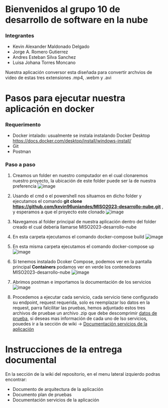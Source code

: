 # Bienvenidos al grupo 10 de desarrollo de software en la nube

### Integrantes

* Kevin Alexander Maldonado Delgado
* Jorge A. Romero Gutierrez
* Andres Esteban Silva Sanchez
* Luisa Johana Torres Moncano

Nuestra aplicación conversor esta diseñada para convertir archvios de video de estas tres extensiones .mp4, .webm y .avi

# Pasos para ejecutar nuestra aplicación en docker

### Requerimento
* Docker intalado: usualmente se instala instalando Docker Desktop https://docs.docker.com/desktop/install/windows-install/
* Git
* Postman

### Paso a paso

1. Creamos un folder en nuestro computador en el cual clonaremos nuestro proyecto, la ubicación de este folder puede ser la de nuestra preferencia
![image](https://github.com/kevin96uniandes/MISO2023-desarrollo-nube/assets/123959005/6645c331-94b3-4bc9-aeb0-f7b79d2e4bc8)

2. Usando el cmd o el powershell nos situamos en dicho folder y ejecutamos el comando **git clone https://github.com/kevin96uniandes/MISO2023-desarrollo-nube.git** , y esperamos a que el proyecto este clonado
![image](https://github.com/kevin96uniandes/MISO2023-desarrollo-nube/assets/123959005/4895f175-9bf2-4a2d-8706-8e24eea128bc)

3. Navegamos al folder principal de nuestra aplicación dentro del folder creado el cual deberia llamarse MISO2023-desarrollo-nube

4. En esta carpeta ejecutamos el comando docker-compose build
![image](https://github.com/kevin96uniandes/MISO2023-desarrollo-nube/assets/123959005/17353644-26b5-4850-8579-84846ba38e8d)

5. En esta misma carpeta ejecutamos el comando docker-compose up
![image](https://github.com/kevin96uniandes/MISO2023-desarrollo-nube/assets/123959005/0b34f96c-cf3c-4813-bac2-94d5c6f45a4e)

6. Si tenemos instalado Dcoker Compose, podemos ver en la pantalla principal **Containers** podamos ver en verde los contenedores MISO2023-desarrollo-nube
![image](https://github.com/kevin96uniandes/MISO2023-desarrollo-nube/assets/123959005/2f4b6cd4-4672-4554-ada5-8201b92d414d)

7. Abrimos postman e importamos la documentación de los servicios
![image](https://github.com/kevin96uniandes/MISO2023-desarrollo-nube/assets/123959005/5b464eac-702e-4d85-bea4-35de1af22a3c)

8. Procedemos a ejecutar cada servicio, cada servicio tiene configurado su endpoint, request requerida, solo es reemplazar lso datos en la request, parra falcilitar las pruebas, hemos adjuntado estos tres archivos de pruebae un archivo .zip que debe descomprimir [datos de prueba](https://uniandes-my.sharepoint.com/:u:/g/personal/k_maldonadod_uniandes_edu_co/ETTY7tAoSCNHlsqK7etI_iABK1YTLLGJXzXRgRcwIVgCDQ?e=h7tl6r), si deseas mas información de cada uno de lso servicios, pouedes ir a la sección de wiki -> [Documentación servicios de la aplicación](Identificación-de-riesgos)

# Instrucciones de la entrega documental

En la sección de la wiki del repositorio, en el menu lateral izquierdo podras encontrar:

* Documento de arquitectura de la aplicación
* Documento plan de pruebas
* Documentación servicios de la aplicación
